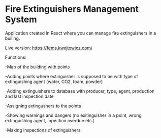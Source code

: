 # Fire Extinguishers Management System

Application created in React where you can manage fire extinguishers in a builing.

Live version: https://fems.kwojtowicz.com/

Functions:


-Map of the building with points

-Adding points where extinguisher is supposed to be with type of extinguishing agent (water, CO2, foam, powder)

-Adding extinguishers to database with producer, type, agent, production and last inspection date

-Assigning extingushers to the points

-Showing warnings and dangers (no exitinguisher in a point, wrong extinguishing agent, inpection overdue etc.)

-Making inspections of extinguishers
